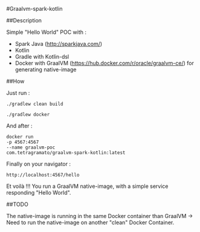 #Graalvm-spark-kotlin

##Description

Simple "Hello World" POC with :

- Spark Java (http://sparkjava.com/)
- Kotlin
- Gradle with Kotlin-dsl
- Docker with GraalVM (https://hub.docker.com/r/oracle/graalvm-ce/) for generating native-image

##How

Just run :

```
./gradlew clean build  

./gradlew docker
```

And after :

```
docker run
-p 4567:4567
--name graalvm-poc
com.tetragramato/graalvm-spark-kotlin:latest 
```

Finally on your navigator :

```
http://localhost:4567/hello
```

Et voilà !!! You run a GraalVM native-image, with a simple service responding "Hello World".

##TODO

The native-image is running in the same Docker container than GraalVM -> Need to run the native-image on another "clean" Docker Container.